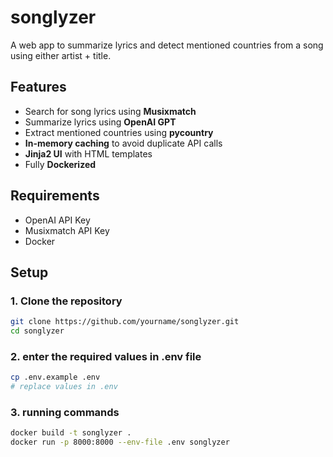 # songlyzer

A web app to summarize lyrics and detect mentioned countries from a song using either artist + title.

## Features

- Search for song lyrics using **Musixmatch**
- Summarize lyrics using **OpenAI GPT**
- Extract mentioned countries using **pycountry**
- **In-memory caching** to avoid duplicate API calls
- **Jinja2 UI** with HTML templates
- Fully **Dockerized**

## Requirements

- OpenAI API Key
- Musixmatch API Key
- Docker

## Setup

### 1. Clone the repository

```bash
git clone https://github.com/yourname/songlyzer.git
cd songlyzer
```

### 2. enter the required values in .env file
```bash
cp .env.example .env
# replace values in .env
```

### 3. running commands
```bash
docker build -t songlyzer .
docker run -p 8000:8000 --env-file .env songlyzer
```
